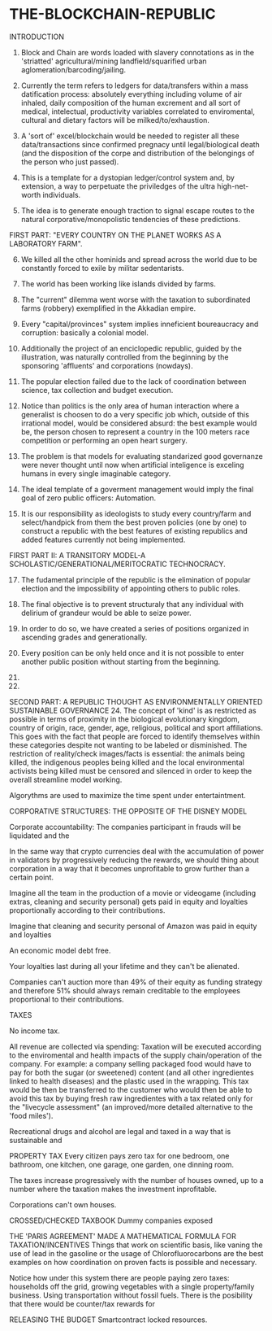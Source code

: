 # THE-BLOCKCHAIN-REPUBLIC

INTRODUCTION

1. Block and Chain are words loaded with slavery connotations as in the 'striatted' agricultural/mining landfield/squarified urban aglomeration/barcoding/jailing.

2. Currently the term refers to ledgers for data/transfers within a mass datification process: 
absolutely everything including volume of air inhaled, daily composition of the human excrement and all sort of medical, intelectual, productivity variables correlated to enviromental, cultural and dietary factors will be milked/to/exhaustion. 

3. A 'sort of' excel/blockchain would be needed to register all these data/transactions since confirmed pregnacy until legal/biological death (and the disposition of the corpe and distribution of the belongings of the person who just passed).  


4. This is a template for a dystopian ledger/control system and, by extension, a way to perpetuate the priviledges of the ultra high-net-worth individuals. 

5. The idea is to generate enough traction to signal escape routes to the natural corporative/monopolistic tendencies of these predictions. 


FIRST PART: "EVERY COUNTRY ON THE PLANET WORKS AS A LABORATORY FARM".

6. We killed all the other hominids and spread across the world due to be constantly forced to exile by militar sedentarists. 

7. The world has been working like islands divided by farms. 

8. The "current" dilemma went worse with the taxation to subordinated farms (robbery) exemplified in the Akkadian empire. 

9. Every "capital/provinces" system implies inneficient boureaucracy and corruption: basically a colonial model.

10. Additionally the project of an enciclopedic republic, guided by the illustration, was naturally controlled from the beginning by the sponsoring 'affluents' and corporations (nowdays). 

11. The popular election failed due to the lack of coordination between science, tax collection and budget execution. 

12. Notice than politics is the only area of human interaction where a generalist is choosen to do a very specific job which, outside of this irrational model, would be considered absurd: the best example would be, the person chosen to represent a country in the 100 meters race competition or performing an open heart surgery.

13. The problem is that models for evaluating standarized good governanze were never thought until now when artificial inteligence is exceling humans in every single imaginable category. 

14. The ideal template of a goverment management would imply the final goal of zero public officers: Automation. 

15. It is our responsibility as ideologists to study every country/farm and select/handpick from them the best proven policies (one by one) to construct a republic with the best features of existing republics and added features currently not being implemented. 


FIRST PART II: A TRANSITORY MODEL-A SCHOLASTIC/GENERATIONAL/MERITOCRATIC TECHNOCRACY.

17. The fudamental principle of the republic is the elimination of popular election and the impossibility of appointing others to public roles.

18. The final objective is to prevent structuraly that any individual with delirium of grandeur would be able to seize power. 

19. In order to do so, we have created a series of positions organized in ascending grades and generationally. 

20. Every position can be only held once and it is not possible to enter another public position without starting from the beginning. 

21. 
22. 

SECOND PART: A REPUBLIC THOUGHT AS ENVIRONMENTALLY ORIENTED SUSTAINABLE GOVERNANCE
24. The concept of 'kind' is as restricted as possible in terms of proximity in the biological evolutionary kingdom, country of origin, race, gender, age, religious, political and sport affiliations.
This goes with the fact that people are forced to identify themselves within these categories despite not wanting to be labeled or disminished.
The restriction of reality/check images/facts is essential: the animals being killed, the indigenous peoples being killed and the local environmental activists being killed must be censored and silenced in order to keep the overall streamline model working. 

Algorythms are used to maximize the time spent under entertaintment. 





CORPORATIVE STRUCTURES: THE OPPOSITE OF THE DISNEY MODEL

Corporate accountability: The companies participant in frauds will be liquidated and the 

In the same way that crypto currencies deal with the accumulation of power in validators by progressively reducing the rewards, we should thing about corporation in a way that it becomes unprofitable to grow further than a certain point. 

Imagine all the team in the production of a movie or videogame (including extras, cleaning and security personal) gets paid in equity and loyalties proportionally according to their contributions. 

Imagine that cleaning and security personal of Amazon was paid in equity and loyalties 

An economic model debt free.

Your loyalties last during all your lifetime and they can't be alienated.

Companies can't auction more than 49% of their equity as funding strategy and therefore 51% should always remain creditable to the employees proportional to their contributions.


TAXES

No income tax. 

All revenue are collected via spending:
Taxation will be executed according to the enviromental and health impacts of the supply chain/operation of the company. 
For example: a company selling packaged food would have to pay for both the sugar (or sweetened) content (and all other ingredientes linked to health diseases) and the plastic used in the wrapping. 
This tax would be then be transferred to the customer who would then be able to avoid this tax by buying fresh raw ingredientes with a tax related only for the "livecycle assessment" (an improved/more detailed alternative to the 'food miles'). 

Recreational drugs and alcohol are legal and taxed in a way that is sustainable and 

PROPERTY TAX
Every citizen pays zero tax for one bedroom, one bathroom, one kitchen, one garage, one garden, one dinning room. 

The taxes increase progressively with the number of houses owned, up to a number where the taxation makes the investment inprofitable. 

Corporations can't own houses. 


CROSSED/CHECKED TAXBOOK
Dummy companies exposed



THE 'PARIS AGREEMENT' MADE A MATHEMATICAL FORMULA FOR TAXATION/INCENTIVES
Things that work on scientific basis, like vaning the use of lead in the gasoline or the usage of Chlorofluorocarbons are the best examples on how coordination on proven facts is possible and necessary. 

Notice how under this system there are people paying zero taxes: households off the grid, growing vegetables with a single property/family business. Using transportation without fossil fuels. There is the posibility that there would be counter/tax rewards for 


RELEASING THE BUDGET 
Smartcontract locked resources. 



